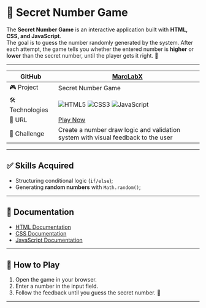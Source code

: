 # 🔢 Secret Number Game

The **Secret Number Game** is an interactive application built with **HTML, CSS, and JavaScript**.  
The goal is to guess the number randomly generated by the system. After each attempt, the game tells you whether the entered number is **higher** or **lower** than the secret number, until the player gets it right. 🎯

---

| GitHub   | [MarcLabX](https://github.com/MarcLabX/) |
|----------|-------------------------------------------|
| 🎮 Project | Secret Number Game |
| 🛠️ Technologies | ![HTML5](https://img.shields.io/badge/HTML5-E34F26?style=for-the-badge&logo=html5&logoColor=white) ![CSS3](https://img.shields.io/badge/CSS3-1572B6?style=for-the-badge&logo=css3&logoColor=white) ![JavaScript](https://img.shields.io/badge/JavaScript-F7DF1E?style=for-the-badge&logo=javascript&logoColor=black) |
| 🔗 URL   | [Play Now](https://seu-link-do-projeto.vercel.app) |
| 📌 Challenge | Create a number draw logic and validation system with visual feedback to the user |

---

## ✅ Skills Acquired

- Structuring conditional logic (`if/else`);  
- Generating **random numbers** with `Math.random()`;  

---

## 📖 Documentation

- [HTML Documentation](https://developer.mozilla.org/en-US/docs/Web/HTML)  
- [CSS Documentation](https://developer.mozilla.org/en-US/docs/Web/CSS)  
- [JavaScript Documentation](https://developer.mozilla.org/en-US/docs/Web/JavaScript)  

---

## 🚀 How to Play

1. Open the game in your browser.  
2. Enter a number in the input field.  
3. Follow the feedback until you guess the secret number. 🎉  

---

